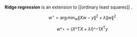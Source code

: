 **Ridge regression** is an extension to [[ordinary least squares]] .

$$
w^\star = \arg\min_w \lVert Xw - y \rVert^2 + \lambda \lVert w \rVert^2
$$

$$
w\^\star = (X\^\mathsf{T}X + \lambda I)\^{-1}X^\mathsf{T}y
$$